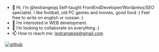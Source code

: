 - 👋 Hi, I’m @lestrangeqq Self-taught FrontEndDeveloper/Wordpress/SEO specialist. I like football, old PC games and movies, good food :) Feel free to write on english or russian :)
- 👀 I’m interested in WEB development.
- 💞️ I’m looking to collaborate on everything :)
- 📫 How to reach me: lestrangeqq@gmail.com

<a href='https://www.linkedin.com/in/lestrangeqq/?lipi=urn%3Ali%3Apage%3Ad_flagship3_feed%3BsgmoxCj7QS6WtnQpyeUvEQ%3D%3D'>![github](https://img.shields.io/badge/LinkedIn-242424?style=for-the-badge&logo=LinkedIn&logoColor=blue)</a>

<!---
lestrangeqq/lestrangeqq is a ✨ special ✨ repository because its `README.md` (this file) appears on your GitHub profile.
You can click the Preview link to take a look at your changes.
--->
